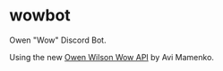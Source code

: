 # wowbot

Owen "Wow" Discord Bot.

Using the new [Owen Wilson Wow API](https://owen-wilson-wow-api.herokuapp.com/) by Avi Mamenko.

